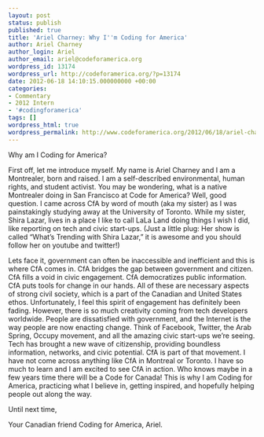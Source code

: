 ```yaml
---
layout: post
status: publish
published: true
title: 'Ariel Charney: Why I''m Coding for America'
author: Ariel Charney
author_login: Ariel
author_email: ariel@codeforamerica.org
wordpress_id: 13174
wordpress_url: http://codeforamerica.org/?p=13174
date: 2012-06-18 14:10:15.000000000 +00:00
categories:
- Commentary
- 2012 Intern
- '#codingforamerica'
tags: []
wordpress_html: true
wordpress_permalink: http://www.codeforamerica.org/2012/06/18/ariel-charney-why-im-coding-for-america/
---
```


<p>Why am I Coding for America?</p>
<p>First off, let me introduce myself. My name is Ariel Charney and I am a Montrealer, born and raised. I am a self-described environmental, human rights, and student activist. You may be wondering, what is a native Montrealer doing in San Francisco at Code for America? Well, good question. I came across CfA by word of mouth (aka my sister) as I was painstakingly studying away at the University of Toronto. While my sister, Shira Lazar, lives in a place I like to call LaLa Land doing things I wish I did, like reporting on tech and civic start-ups. (Just a little plug: Her show is called “What’s Trending with Shira Lazar,” it is awesome and you should follow her on youtube and twitter!)</p>
<p>Lets face it, government can often be inaccessible and inefficient and this is where CfA comes in. CfA bridges the gap between government and citizen. CfA fills a void in civic engagement. CfA democratizes public information. CfA puts tools for change in our hands. All of these are necessary aspects of strong civil society, which is a part of the Canadian and United States ethos. Unfortunately, I feel this spirit of engagement has definitely been fading. However, there is so much creativity coming from tech developers worldwide. People are dissatisfied with government, and the Internet is the way people are now enacting change. Think of Facebook, Twitter, the Arab Spring, Occupy movement, and all the amazing civic start-ups we’re seeing. Tech has brought a new wave of citizenship, providing boundless information, networks, and civic potential. CfA is part of that movement. I have not come across anything like CfA in Montreal or Toronto. I have so much to learn and I am excited to see CfA in action. Who knows maybe in a few years time there will be a Code for Canada! This is why I am Coding for America, practicing what I believe in, getting inspired, and hopefully helping people out along the way.</p>
<p>Until next time,</p>
<p>Your Canadian friend Coding for America, Ariel.</p>
